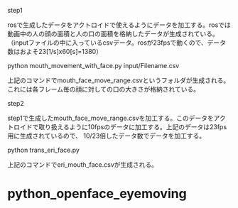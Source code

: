 step1

rosで生成したデータをアクトロイドで使えるようにデータを加工する。rosでは動画中の人の顔の面積と人の口の面積を格納したデータが生成されている。（inputファイルの中に入っているcsvデータ。rosが23fpsで動くので、データ数はおよそ23[1/s]x60[s]=1380）

python mouth_movement_with_face.py input/Filename.csv

上記のコマンドでmouth_face_move_range.csvというフォルダが生成される。これには各フレーム毎の顔に対しての口の大きさが格納されている。

step2

step1で生成したmouth_face_move_range.csvを加工する。このデータをアクトロイドで取り扱えるように10fpsのデータに加工する。上記のデータは23fps用に生成されているので、 10/23倍したデータ数でデータを加工する。

python trans_eri_face.py

上記のコマンドでeri_mouth_face.csvが生成される。
# python_openface_eyemoving
